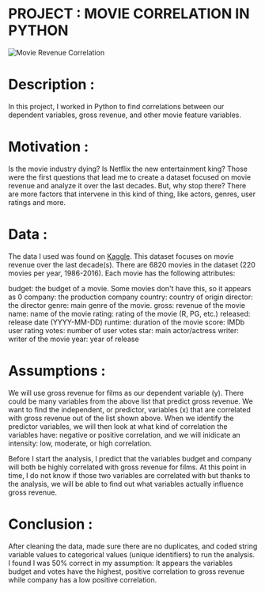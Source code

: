 # PROJECT : MOVIE CORRELATION IN PYTHON

![Movie Revenue Correlation](https://i1.wp.com/www.wonderslist.com/wp-content/uploads/2018/12/Highest-Grossing-Hollywood-Movies.jpg?fit=1200%2C675&ssl=1)

# Description : 

In this project, I worked in Python to find correlations between our dependent variables, gross revenue, and other movie feature variables.

# Motivation :

Is the movie industry dying? Is Netflix the new entertainment king? Those were the first questions that lead me to create a dataset
focused on movie revenue and analyze it over the last decades. But, why stop there? There are more factors that intervene in this
kind of thing, like actors, genres, user ratings and more.

# Data :

The data I used was found on [Kaggle](https://www.kaggle.com/danielgrijalvas/movies "Kaggle"). This dataset focuses on movie revenue over the last decade(s). There are 6820 movies in the dataset (220 movies per year, 1986-2016). Each movie has the following attributes:

budget: the budget of a movie. Some movies don't have this, so it appears as 0
company: the production company
country: country of origin
director: the director
genre: main genre of the movie.
gross: revenue of the movie
name: name of the movie
rating: rating of the movie (R, PG, etc.)
released: release date (YYYY-MM-DD)
runtime: duration of the movie
score: IMDb user rating
votes: number of user votes
star: main actor/actress
writer: writer of the movie
year: year of release

# Assumptions :
We will use gross revenue for films as our dependent variable (y). There could be many variables from the above list that predict gross revenue. We want to find the independent, or predictor, variables (x) that are correlated with gross revenue out of the list shown above. When we identify the predictor variables, we will then look at what kind of correlation the variables have: negative or positive correlation, and we will inidicate an intensity: low, moderate, or high correlation.

Before I start the analysis, I predict that the variables budget and company will both be highly correlated with gross revenue for films. At this point in time, I do not know if those two variables are correlated with but thanks to the analysis, we will be able to find out what variables actually influence gross revenue.

# Conclusion :
After cleaning the data, made sure there are no duplicates, and coded string variable values to categorical values (unique identifiers) to run the analysis.
I found I was 50% correct in my assumption: It appears the variables budget and votes have the highest, positive correlation to gross revenue while company has a low positive correlation.

